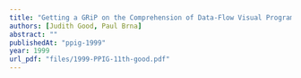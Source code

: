 ```yaml
---
title: "Getting a GRiP on the Comprehension of Data-Flow Visual Programming Languages"
authors: [Judith Good, Paul Brna]
abstract: ""
publishedAt: "ppig-1999"
year: 1999
url_pdf: "files/1999-PPIG-11th-good.pdf"
---
```

